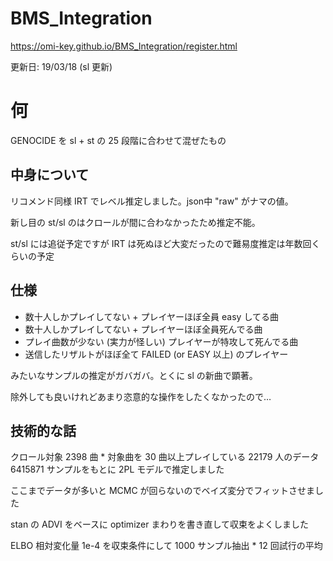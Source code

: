 # BMS_Integration

https://omi-key.github.io/BMS_Integration/register.html

更新日: 19/03/18 (sl 更新)

# 何
GENOCIDE を sl + st の 25 段階に合わせて混ぜたもの

## 中身について

リコメンド同様 IRT でレベル推定しました。json中 "raw" がナマの値。

新し目の st/sl のはクロールが間に合わなかったため推定不能。

st/sl には追従予定ですが IRT は死ぬほど大変だったので難易度推定は年数回くらいの予定

## 仕様

* 数十人しかプレイしてない + プレイヤーほぼ全員 easy してる曲
* 数十人しかプレイしてない + プレイヤーほぼ全員死んでる曲
* プレイ曲数が少ない (実力が怪しい) プレイヤーが特攻して死んでる曲
* 送信したリザルトがほぼ全て FAILED (or EASY 以上) のプレイヤー

みたいなサンプルの推定がガバガバ。とくに sl の新曲で顕著。

除外しても良いけれどあまり恣意的な操作をしたくなかったので…

## 技術的な話

クロール対象 2398 曲 * 対象曲を 30 曲以上プレイしている 22179 人のデータ 6415871 サンプルをもとに 2PL モデルで推定しました

ここまでデータが多いと MCMC が回らないのでベイズ変分でフィットさせました

stan の ADVI をベースに optimizer まわりを書き直して収束をよくしました

ELBO 相対変化量 1e-4 を収束条件にして 1000 サンプル抽出 * 12 回試行の平均

